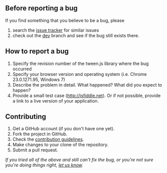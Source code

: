 Before reporting a bug
---

If you find something that you believe to be a bug, please 

1. search the [issue tracker](https://github.com/sole/tween.js/issues) for similar issues
2. check out the [dev](https://github.com/sole/tween.js/tree/dev) branch and see if the bug still exists there.


How to report a bug
---

1. Specify the revision number of the tween.js library where the bug occurred
2. Specify your browser version and operating system (i.e. Chrome 23.0.1271.95, Windows 7)
3. Describe the problem in detail. What happened? What did you expect to happen?
4. Provide a small test case (http://jsfiddle.net). Or if not possible, provide a link to a live version of your application.


Contributing
---

1. Get a GitHub account (if you don't have one yet).
2. Fork the project in GitHub.
3. Check the [contribution guidelines](https://github.com/sole/tween.js/wiki/Contributing-to-tween.js). 
4. Make changes to your clone of the repository.
5. Submit a pull request.

_If you tried all of the above and still can't fix the bug, or you're not sure you're doing things right, [let us know](https://github.com/sole/tween.js/issues)._
